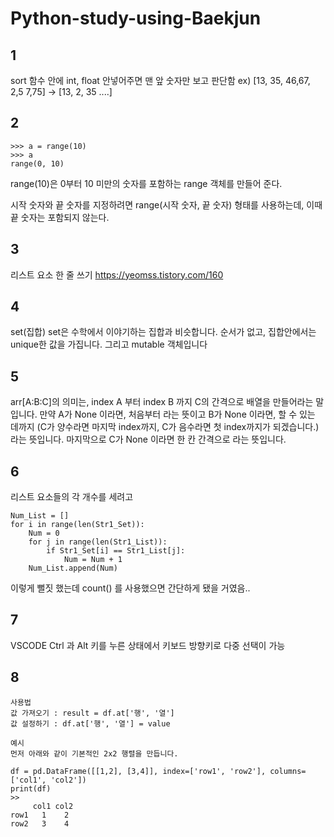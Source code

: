 # Python-study-using-Baekjun


## 1
sort 함수 안에 int, float 안넣어주면 맨 앞 숫자만 보고 판단함
ex) [13, 35, 46,67, 2,5 7,75] → [13, 2, 35 ....]

## 2
~~~
>>> a = range(10)
>>> a
range(0, 10)
~~~

range(10)은 0부터 10 미만의 숫자를 포함하는 range 객체를 만들어 준다.

시작 숫자와 끝 숫자를 지정하려면 range(시작 숫자, 끝 숫자) 형태를 사용하는데, 이때 끝 숫자는 포함되지 않는다.

## 3
리스트 요소 한 줄 쓰기
https://yeomss.tistory.com/160

## 4
set(집합)
set은 수학에서 이야기하는 집합과 비슷합니다.
순서가 없고, 집합안에서는 unique한 값을 가집니다.
그리고 mutable 객체입니다

## 5
arr[A:B:C]의 의미는, index A 부터 index B 까지 C의 간격으로 배열을 만들어라는 말입니다.
만약 A가 None 이라면, 처음부터 라는 뜻이고
B가 None 이라면, 할 수 있는 데까지 (C가 양수라면 마지막 index까지, C가 음수라면 첫 index까지가 되겠습니다.)라는 뜻입니다.
마지막으로 C가 None 이라면 한 칸 간격으로 라는 뜻입니다.

## 6
리스트 요소들의 각 개수를 세려고

~~~
Num_List = []
for i in range(len(Str1_Set)):
    Num = 0
    for j in range(len(Str1_List)):
        if Str1_Set[i] == Str1_List[j]:
            Num = Num + 1
    Num_List.append(Num)
~~~

이렇게 뻘짓 했는데
count() 를 사용했으면 간단하게 됐을 거였음..

## 7
VSCODE Ctrl 과 Alt 키를 누른 상태에서 키보드 방향키로 다중 선택이 가능

## 8 
~~~
사용법
값 가져오기 : result = df.at['행', '열']
값 설정하기 : df.at['행', '열'] = value

예시
먼저 아래와 같이 기본적인 2x2 행렬을 만듭니다.

df = pd.DataFrame([[1,2], [3,4]], index=['row1', 'row2'], columns=['col1', 'col2'])
print(df)
>>
     col1 col2
row1   1    2 
row2   3    4
~~~
